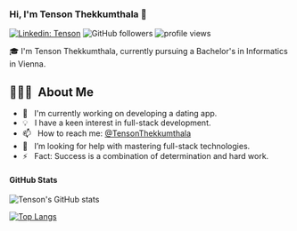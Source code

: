 ### Hi, I'm Tenson Thekkumthala 👋

[![Linkedin: Tenson](https://img.shields.io/badge/-Tenson-blue?style=flat-square&logo=Linkedin&logoColor=white&link=https://www.linkedin.com/in/tenson-thekkumthala)](https://www.linkedin.com/in/tenson-thekkumthala)
![GitHub followers](https://img.shields.io/github/followers/Tenson-Thekkumthala?label=Follow&style=social)
<img alt="profile views" src="https://komarev.com/ghpvc/?username=Tenson-Thekkumthala&color=brightgreen">

🎓 I'm Tenson Thekkumthala, currently pursuing a Bachelor's in Informatics in Vienna.

## 👨🏻‍💻 &nbsp;About Me

- 🔭 &nbsp; I'm currently working on developing a dating app.
- :bulb: &nbsp; I have a keen interest in full-stack development.
- 📫 &nbsp; How to reach me: [@TensonThekkumthala](https://twitter.com/TensonThekkumthala)
- 🤔 &nbsp; I’m looking for help with mastering full-stack technologies.
- ⚡ &nbsp; Fact: Success is a combination of determination and hard work.

#### GitHub Stats

![Tenson's GitHub stats](https://github-readme-stats.vercel.app/api?username=tenson&count_private=true&theme=tokyonight&hide=contribs,prs)

[![Top Langs](https://github-readme-stats.vercel.app/api/top-langs/?username=tenson&layout=compact)](https://github.com/tenson/github-readme-stats)

